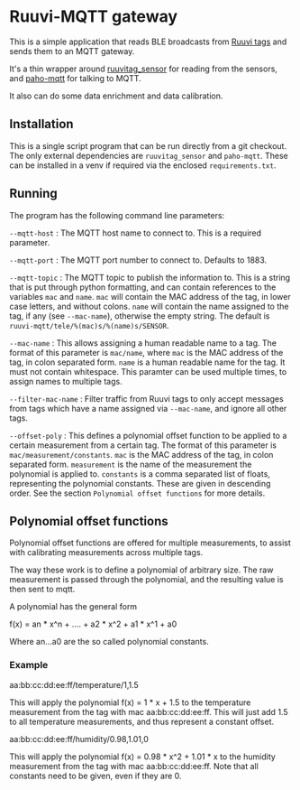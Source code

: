 # Ruuvi-MQTT gateway

This is a simple application that reads BLE broadcasts from 
[Ruuvi tags](https://www.ruuvi.com) and sends them to an MQTT gateway.

It's a thin wrapper around [ruuvitag_sensor](https://pypi.org/project/ruuvitag-sensor/)
for reading from the sensors, and [paho-mqtt](https://pypi.org/project/paho-mqtt/)
for talking to MQTT.

It also can do some data enrichment and data calibration.

## Installation

This is a single script program that can be run directly from a git
checkout. The only external dependencies are `ruuvitag_sensor` and `paho-mqtt`.
These can be installed in a venv if required via the enclosed `requirements.txt`.

## Running

The program has the following command line parameters:

`--mqtt-host`
: The MQTT host name to connect to. This is a required parameter.

`--mqtt-port`
: The MQTT port number to connect to. Defaults to 1883.

`--mqtt-topic`
: The MQTT topic to publish the information to. This is a string that is put
  through python formatting, and can contain references to the variables `mac`
  and `name`. `mac` will contain the MAC address of the tag, in lower case letters,
  and without colons. `name` will contain the name assigned to the tag, if any
  (see `--mac-name`), otherwise the empty string. The default is
  `ruuvi-mqtt/tele/%(mac)s/%(name)s/SENSOR`.

`--mac-name`
: This allows assigning a human readable name to a tag. The format of this
  parameter is `mac/name`, where `mac` is the MAC address of the tag, in colon
  separated form. `name` is a human readable name for the tag. It must not
  contain whitespace. This paramter can be used multiple times, to assign names
  to multiple tags.

`--filter-mac-name`
: Filter traffic from Ruuvi tags to only accept messages from tags which have
  a name assigned via `--mac-name`, and ignore all other tags.

`--offset-poly`
: This defines a polynomial offset function to be applied to a certain measurement
  from a certain tag. The format of this parameter is `mac/measurement/constants`.
  `mac` is the MAC address of the tag, in colon separated form. `measurement` is
  the name of the measurement the polynomial is applied to. `constants` is a
  comma separated list of floats, representing the polynomial constants. These
  are given in descending order. See the section `Polynomial offset functions`
  for more details.

## Polynomial offset functions
Polynomial offset functions are offered for multiple measurements,
to assist with calibrating measurements across multiple tags.

The way these work is to define a polynomial of arbitrary size.
The raw measurement is passed through the polynomial, and the
resulting value is then sent to mqtt.

A polynomial has the general form

f(x) = an * x^n + .... + a2 * x^2 + a1 * x^1 + a0

Where an...a0 are the so called polynomial constants.

### Example

aa:bb:cc:dd:ee:ff/temperature/1,1.5

This will apply the polynomial f(x) = 1 * x + 1.5 to the
temperature measurement from the tag with mac aa:bb:cc:dd:ee:ff.
This will just add 1.5 to all temperature measurements, and thus
represent a constant offset.


aa:bb:cc:dd:ee:ff/humidity/0.98,1.01,0

This will apply the polynomial f(x) = 0.98 * x^2 + 1.01 * x to
the humidity measurement from the tag with mac aa:bb:cc:dd:ee:ff.
Note that all constants need to be given, even if they are 0.
